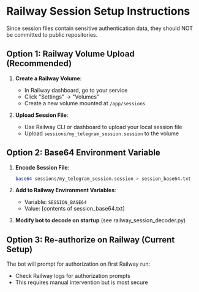 # Railway Session Setup Instructions

Since session files contain sensitive authentication data, they should NOT be committed to public repositories.

## Option 1: Railway Volume Upload (Recommended)

1. **Create a Railway Volume**:
   - In Railway dashboard, go to your service
   - Click "Settings" → "Volumes"
   - Create a new volume mounted at `/app/sessions`

2. **Upload Session File**:
   - Use Railway CLI or dashboard to upload your local session file
   - Upload `sessions/my_telegram_session.session` to the volume

## Option 2: Base64 Environment Variable

1. **Encode Session File**:
   ```bash
   base64 sessions/my_telegram_session.session > session_base64.txt
   ```

2. **Add to Railway Environment Variables**:
   - Variable: `SESSION_BASE64`
   - Value: [contents of session_base64.txt]

3. **Modify bot to decode on startup** (see railway_session_decoder.py)

## Option 3: Re-authorize on Railway (Current Setup)

The bot will prompt for authorization on first Railway run:
- Check Railway logs for authorization prompts
- This requires manual intervention but is most secure 